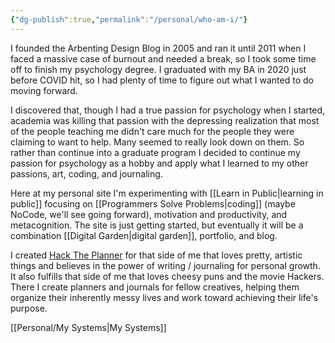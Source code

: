 ```yaml
---
{"dg-publish":true,"permalink":"/personal/who-am-i/"}
---
```



I founded the Arbenting Design Blog in 2005 and ran it until 2011 when I faced a massive case of burnout and needed a break, so I took some time off to finish my psychology degree. I graduated with my BA in 2020 just before COVID hit, so I had plenty of time to figure out what I wanted to do moving forward.

I discovered that, though I had a true passion for psychology when I started, academia was killing that passion with the depressing realization that most of the people teaching me didn't care much for the people they were claiming to want to help. Many seemed to really look down on them. So rather than continue into a graduate program I decided to continue my passion for psychology as a hobby and apply what I learned to my other passions, art, coding, and journaling.

Here at my personal site I'm experimenting with [[Learn in Public\|learning in public]] focusing on [[Programmers Solve Problems\|coding]] (maybe NoCode, we'll see going forward), motivation and productivity, and metacognition. The site is just getting started, but eventually it will be a combination [[Digital Garden\|digital garden]], portfolio, and blog.

I created [Hack The Planner](https://www.hacktheplanner.com/) for that side of me that loves pretty, artistic things and believes in the power of writing / journaling for personal growth. It also fulfills that side of me that loves cheesy puns and the movie Hackers. There I create planners and journals for fellow creatives, helping them organize their inherently messy lives and work toward achieving their life's purpose.

[[Personal/My Systems\|My Systems]]